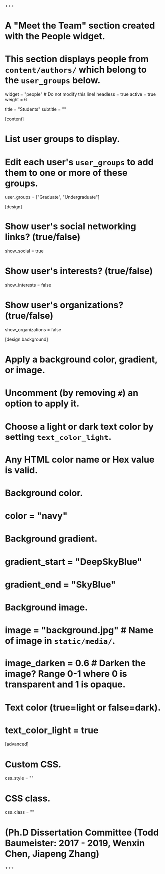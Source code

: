 +++
# A "Meet the Team" section created with the People widget.
# This section displays people from `content/authors/` which belong to the `user_groups` below.

widget = "people"  # Do not modify this line!
headless = true
active = true
weight = 6

title = "Students"
subtitle = ""

[content]
# List user groups to display.
#   Edit each user's `user_groups` to add them to one or more of these groups.
  user_groups = ["Graduate", "Undergraduate"]

[design]
  # Show user's social networking links? (true/false)
  show_social = true

  # Show user's interests? (true/false)
  show_interests = false

  # Show user's organizations? (true/false)
  show_organizations = false

[design.background]
  # Apply a background color, gradient, or image.
  #   Uncomment (by removing `#`) an option to apply it.
  #   Choose a light or dark text color by setting `text_color_light`.
  #   Any HTML color name or Hex value is valid.
  
  # Background color.
  # color = "navy"
  
  # Background gradient.
  # gradient_start = "DeepSkyBlue"
  # gradient_end = "SkyBlue"
  
  # Background image.
  # image = "background.jpg"  # Name of image in `static/media/`.
  # image_darken = 0.6  # Darken the image? Range 0-1 where 0 is transparent and 1 is opaque.

  # Text color (true=light or false=dark).
  # text_color_light = true  
  
[advanced]
 # Custom CSS. 
 css_style = ""
 
 # CSS class.
 css_class = ""

# (Ph.D Dissertation Committee (Todd Baumeister: 2017 - 2019, Wenxin Chen, Jiapeng Zhang)
+++
